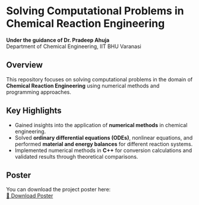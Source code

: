# Solving Computational Problems in Chemical Reaction Engineering  

**Under the guidance of Dr. Pradeep Ahuja**  
Department of Chemical Engineering, IIT BHU Varanasi  

## Overview  
This repository focuses on solving computational problems in the domain of **Chemical Reaction Engineering** using numerical methods and programming approaches.  

## Key Highlights  
- Gained insights into the application of **numerical methods** in chemical engineering.  
- Solved **ordinary differential equations (ODEs)**, nonlinear equations, and performed **material and energy balances** for different reaction systems.  
- Implemented numerical methods in **C++** for conversion calculations and validated results through theoretical comparisons.  

## Poster  
You can download the project poster here:  
[📄 Download Poster](./Poster.png)  
